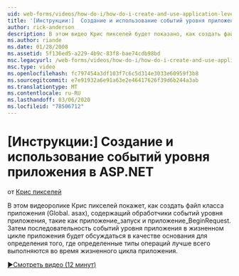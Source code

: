 ```yaml
---
uid: web-forms/videos/how-do-i/how-do-i-create-and-use-application-level-events-in-aspnet
title: '[Инструкции:]  Создание и использование событий уровня приложения в ASP.NET | Документация Майкрософт'
author: rick-anderson
description: В этом видео Крис пикселей будет показано, как создать файл класса приложения (Global. asax), содержащий обработчики событий уровня приложения, такие как Application_S...
ms.author: riande
ms.date: 01/28/2008
ms.assetid: 5f136ed5-a229-4b9c-83f8-bae74cdb98bd
msc.legacyurl: /web-forms/videos/how-do-i/how-do-i-create-and-use-application-level-events-in-aspnet
msc.type: video
ms.openlocfilehash: fc797454a3df103f7c6c5d314e3033e60959f3b8
ms.sourcegitcommit: e7e91932a6e91a63e2e46417626f39d6b244a3ab
ms.translationtype: MT
ms.contentlocale: ru-RU
ms.lasthandoff: 03/06/2020
ms.locfileid: "78506712"
---
```

# <a name="how-do-i--create-and-use-application-level-events-in-aspnet"></a>[Инструкции:]  Создание и использование событий уровня приложения в ASP.NET

от [Крис пикселей](https://twitter.com/chrispels)

В этом видеоролике Крис пикселей покажет, как создать файл класса приложения (Global. asax), содержащий обработчики событий уровня приложения, такие как приложение\_запуск и приложение\_BeginRequest. Затем последовательность событий уровня приложения в жизненном цикле приложения будет обсуждаться в качестве основания для определения того, где определенные типы операций лучше всего выполняются во время жизненного цикла приложения.

[&#9654;Смотреть видео (12 минут)](https://channel9.msdn.com/Blogs/ASP-NET-Site-Videos/how-do-i-create-and-use-application-level-events-in-aspnet)
